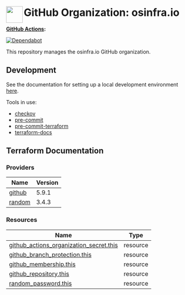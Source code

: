 # <img align="left" width="45" height="45" src="https://user-images.githubusercontent.com/1610100/201473670-e0e6bdeb-742f-4be1-a47a-3506309620a3.png"> GitHub Organization: osinfra.io

**[GitHub Actions](https://github.com/osinfra-io/github-organization-managment/actions):**

[![Dependabot](https://github.com/osinfra-io/github-organization-managment/actions/workflows/dependabot.yml/badge.svg)](https://github.com/osinfra-io/github-organization-managment/actions/workflows/dependabot.yml)

This repository manages the osinfra.io GitHub organization.

## Development

See the documentation for setting up a local development environment [here](https://docs.osinfra.io).

Tools in use:

- [checkov](https://github.com/bridgecrewio/checkov)
- [pre-commit](https://github.com/pre-commit/pre-commit)
- [pre-commit-terraform](https://github.com/antonbabenko/pre-commit-terraform)
- [terraform-docs](https://github.com/terraform-docs/terraform-docs)

## Terraform Documentation
<!-- BEGINNING OF PRE-COMMIT-TERRAFORM DOCS HOOK -->
### Providers

| Name | Version |
|------|---------|
| <a name="provider_github"></a> [github](#provider_github) | 5.9.1 |
| <a name="provider_random"></a> [random](#provider_random) | 3.4.3 |

### Resources

| Name | Type |
|------|------|
| [github_actions_organization_secret.this](https://registry.terraform.io/providers/integrations/github/latest/docs/resources/actions_organization_secret) | resource |
| [github_branch_protection.this](https://registry.terraform.io/providers/integrations/github/latest/docs/resources/branch_protection) | resource |
| [github_membership.this](https://registry.terraform.io/providers/integrations/github/latest/docs/resources/membership) | resource |
| [github_repository.this](https://registry.terraform.io/providers/integrations/github/latest/docs/resources/repository) | resource |
| [random_password.this](https://registry.terraform.io/providers/hashicorp/random/latest/docs/resources/password) | resource |
<!-- END OF PRE-COMMIT-TERRAFORM DOCS HOOK -->
